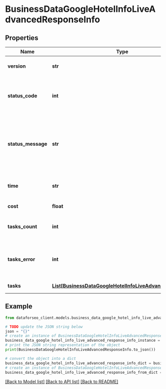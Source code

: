 # BusinessDataGoogleHotelInfoLiveAdvancedResponseInfo


## Properties

Name | Type | Description | Notes
------------ | ------------- | ------------- | -------------
**version** | **str** | the current version of the API | [optional] 
**status_code** | **int** | general status code you can find the full list of the response codes here | [optional] 
**status_message** | **str** | general informational message you can find the full list of general informational messages here | [optional] 
**time** | **str** | total execution time, seconds | [optional] 
**cost** | **float** | total tasks cost, USD | [optional] 
**tasks_count** | **int** | the number of tasks in the tasks array | [optional] 
**tasks_error** | **int** | the number of tasks in the tasks array returned with an error | [optional] 
**tasks** | [**List[BusinessDataGoogleHotelInfoLiveAdvancedTaskInfo]**](BusinessDataGoogleHotelInfoLiveAdvancedTaskInfo.md) | array of tasks | [optional] 

## Example

```python
from dataforseo_client.models.business_data_google_hotel_info_live_advanced_response_info import BusinessDataGoogleHotelInfoLiveAdvancedResponseInfo

# TODO update the JSON string below
json = "{}"
# create an instance of BusinessDataGoogleHotelInfoLiveAdvancedResponseInfo from a JSON string
business_data_google_hotel_info_live_advanced_response_info_instance = BusinessDataGoogleHotelInfoLiveAdvancedResponseInfo.from_json(json)
# print the JSON string representation of the object
print(BusinessDataGoogleHotelInfoLiveAdvancedResponseInfo.to_json())

# convert the object into a dict
business_data_google_hotel_info_live_advanced_response_info_dict = business_data_google_hotel_info_live_advanced_response_info_instance.to_dict()
# create an instance of BusinessDataGoogleHotelInfoLiveAdvancedResponseInfo from a dict
business_data_google_hotel_info_live_advanced_response_info_from_dict = BusinessDataGoogleHotelInfoLiveAdvancedResponseInfo.from_dict(business_data_google_hotel_info_live_advanced_response_info_dict)
```
[[Back to Model list]](../README.md#documentation-for-models) [[Back to API list]](../README.md#documentation-for-api-endpoints) [[Back to README]](../README.md)


